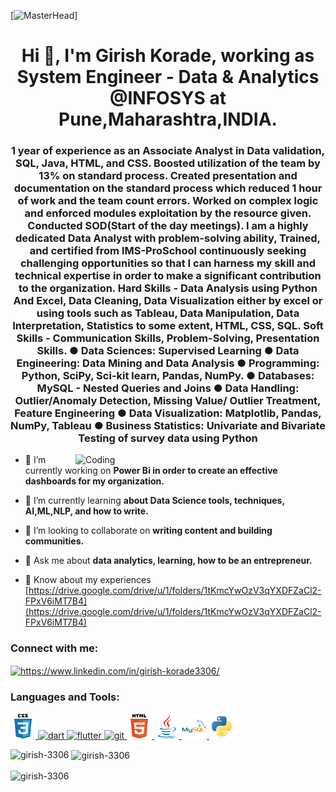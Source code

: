[![MasterHead](https://camo.githubusercontent.com/91098cd031ebd5bb413a2a95b5c936fed90100c1370ec1156871620c443bce9c/68747470733a2f2f7777772e636f6e677275656e74736f66742e636f6d2f496d616765732f62692f62692d616e792d646174612d616e696d6174696f6e2e676966)]
<h1 align="center">Hi 👋, I'm Girish Korade, working as System Engineer - Data & Analytics @INFOSYS at Pune,Maharashtra,INDIA.</h1>
<h3 align="center">1 year of experience as an Associate Analyst in Data validation, SQL, Java, HTML, and CSS. Boosted utilization of the team by 13% on standard process. Created presentation and documentation on the standard process which reduced 1 hour of work and the team count errors. Worked on complex logic and enforced modules exploitation by the resource given. Conducted SOD(Start of the day meetings). I am a highly dedicated Data Analyst with problem-solving ability, Trained, and certified from IMS-ProSchool continuously seeking challenging opportunities so that I can harness my skill and technical expertise in order to make a significant contribution to the organization. Hard Skills - Data Analysis using Python And Excel, Data Cleaning, Data Visualization either by excel or using tools such as Tableau, Data Manipulation, Data Interpretation, Statistics to some extent, HTML, CSS, SQL. Soft Skills - Communication Skills, Problem-Solving, Presentation Skills. ● Data Sciences: Supervised Learning ● Data Engineering: Data Mining and Data Analysis ● Programming: Python, SciPy, Sci-kit learn, Pandas, NumPy. ● Databases: MySQL - Nested Queries and Joins ● Data Handling: Outlier/Anomaly Detection, Missing Value/ Outlier Treatment, Feature Engineering ● Data Visualization: Matplotlib, Pandas, NumPy, Tableau ● Business Statistics: Univariate and Bivariate Testing of survey data using Python</h3>

<img align="right" alt="Coding" width="400" src="https://cdn.dribbble.com/users/5690231/screenshots/16191500/media/4fbd0ec22f13a3521bb37cc5fe8b1cb3.gif">

- 🔭 I’m currently working on **Power Bi in order to create an effective dashboards for my organization.**

- 🌱 I’m currently learning **about Data Science tools, techniques, AI,ML,NLP, and how to write.**

- 👯 I’m looking to collaborate on **writing content and building communities.**

- 💬 Ask me about **data analytics, learning, how to be an entrepreneur.**

- 📄 Know about my experiences [https://drive.google.com/drive/u/1/folders/1tKmcYwOzV3qYXDFZaCl2-FPxV6iMT7B4](https://drive.google.com/drive/u/1/folders/1tKmcYwOzV3qYXDFZaCl2-FPxV6iMT7B4)


<h3 align="left">Connect with me:</h3>
<p align="left">
<a href="https://linkedin.com/in/https://www.linkedin.com/in/girish-korade3306/" target="blank"><img align="center" src="https://raw.githubusercontent.com/rahuldkjain/github-profile-readme-generator/master/src/images/icons/Social/linked-in-alt.svg" alt="https://www.linkedin.com/in/girish-korade3306/" height="30" width="40" /></a>
</p>

<h3 align="left">Languages and Tools:</h3>
<p align="left"> <a href="https://www.w3schools.com/css/" target="_blank" rel="noreferrer"> <img src="https://raw.githubusercontent.com/devicons/devicon/master/icons/css3/css3-original-wordmark.svg" alt="css3" width="40" height="40"/> </a> <a href="https://dart.dev" target="_blank" rel="noreferrer"> <img src="https://www.vectorlogo.zone/logos/dartlang/dartlang-icon.svg" alt="dart" width="40" height="40"/> </a> <a href="https://flutter.dev" target="_blank" rel="noreferrer"> <img src="https://www.vectorlogo.zone/logos/flutterio/flutterio-icon.svg" alt="flutter" width="40" height="40"/> </a> <a href="https://git-scm.com/" target="_blank" rel="noreferrer"> <img src="https://www.vectorlogo.zone/logos/git-scm/git-scm-icon.svg" alt="git" width="40" height="40"/> </a> <a href="https://www.w3.org/html/" target="_blank" rel="noreferrer"> <img src="https://raw.githubusercontent.com/devicons/devicon/master/icons/html5/html5-original-wordmark.svg" alt="html5" width="40" height="40"/> </a> <a href="https://www.java.com" target="_blank" rel="noreferrer"> <img src="https://raw.githubusercontent.com/devicons/devicon/master/icons/java/java-original.svg" alt="java" width="40" height="40"/> </a> <a href="https://www.mysql.com/" target="_blank" rel="noreferrer"> <img src="https://raw.githubusercontent.com/devicons/devicon/master/icons/mysql/mysql-original-wordmark.svg" alt="mysql" width="40" height="40"/> </a> <a href="https://www.python.org" target="_blank" rel="noreferrer"> <img src="https://raw.githubusercontent.com/devicons/devicon/master/icons/python/python-original.svg" alt="python" width="40" height="40"/> </a> </p>

<p><img align="left" src="https://github-readme-stats.vercel.app/api/top-langs?username=girish-3306&show_icons=true&locale=en&layout=compact" alt="girish-3306" /></p>

<p>&nbsp;<img align="center" src="https://github-readme-stats.vercel.app/api?username=girish-3306&show_icons=true&locale=en" alt="girish-3306" /></p>

<p><img align="center" src="https://github-readme-streak-stats.herokuapp.com/?user=girish-3306&" alt="girish-3306" /></p>


